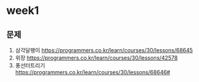 # week1

## 문제
1. 삼각달팽이 https://programmers.co.kr/learn/courses/30/lessons/68645  
2. 위장 https://programmers.co.kr/learn/courses/30/lessons/42578
3. 풍선터트리기 https://programmers.co.kr/learn/courses/30/lessons/68646#
